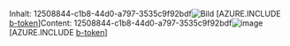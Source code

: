 <span data-ttu-id="4b23f-101">Inhalt: 12508844-c1b8-44d0-a797-3535c9f92bdf![Bild](9a42fa32-627d-41c4-a023-b80e0d96ebb4.png)
[AZURE.INCLUDE [b-token](79da0651-8052-4b89-a2e0-4a7f18b03b48.md)]</span><span class="sxs-lookup"><span data-stu-id="4b23f-101">Content: 12508844-c1b8-44d0-a797-3535c9f92bdf![image](9a42fa32-627d-41c4-a023-b80e0d96ebb4.png)
[AZURE.INCLUDE [b-token](79da0651-8052-4b89-a2e0-4a7f18b03b48.md)]</span></span>
